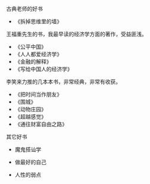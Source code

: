 古典老师的好书
* 《拆掉思维里的墙》

王福重先生的书，我最早读的经济学方面的著作，受益匪浅。

* 《公平中国》
* 《人人都爱经济学》
* 《金融的解释》
* 《写给中国人的经济学》

李笑来力推的几本本书，非常经典，非常有收获。

* 《把时间当作朋友》
* 《围城》
* 《动物庄园》
* 《超越感觉》
* 《通往财富自由之路》

其它好书

* 魔鬼搭讪学

* 做最好的自己

* 人性的弱点
